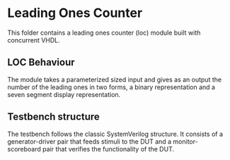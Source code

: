 # Leading Ones Counter
This folder contains a leading ones counter (loc) module built with concurrent VHDL.

## LOC Behaviour
The module takes a parameterized sized input and gives as an output the number of the leading ones in two forms, a binary representation and a seven segment display representation.

## Testbench structure
The testbench follows the classic SystemVerilog structure. It consists of a generator-driver pair that feeds stimuli to the DUT and a monitor-scoreboard pair that verifies the functionality of the DUT.